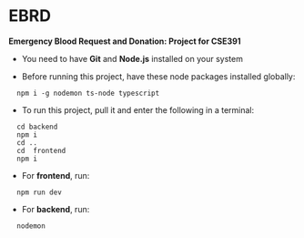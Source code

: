# EBRD
**Emergency Blood Request and Donation: Project for CSE391**

- You need to have **Git** and **Node.js** installed on your system

- Before running this project, have these node packages installed globally:
```
  npm i -g nodemon ts-node typescript
```

- To run this project, pull it and enter the following in a terminal:
```
  cd backend
  npm i
  cd ..
  cd  frontend
  npm i
```
- For **frontend**, run:
```
  npm run dev
```
- For **backend**, run:
```
  nodemon
```
